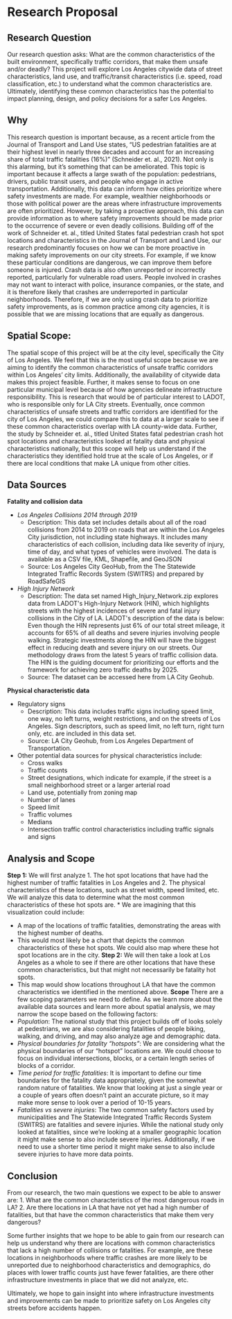 # Research Proposal
## Research Question
Our research question asks: What are the common characteristics of the built environment, specifically traffic corridors, that make them unsafe and/or deadly? This project will explore Los Angeles citywide data of street characteristics, land use, and traffic/transit characteristics (i.e. speed, road classification, etc.) to understand what the common characteristics are. Ultimately, identifying these common characteristics has the potential to impact planning, design, and policy decisions for a safer Los Angeles.
## Why 
This research question is important because, as a recent article from the Journal of Transport and Land Use states, “US pedestrian fatalities are at their highest level in nearly three decades and account for an increasing share of total traffic fatalities (16%)” (Schneider et. al., 2021). Not only is this alarming, but it’s something that can be ameliorated. This topic is important because it affects a large swath of the population: pedestrians, drivers, public transit users, and people who engage in active transportation. Additionally, this data can inform how cities prioritize where safety investments are made. For example, wealthier neighborhoods or those with political power are the areas where infrastructure improvements are often prioritized. However, by taking a proactive approach, this data can provide information as to where safety improvements should be made prior to the occurrence of severe or even deadly collisions. 
Building off of the work of Schneider et. al., titled United States fatal pedestrian crash hot spot locations and characteristics in the Journal of Transport and Land Use, our research predominantly focuses on how we can be more proactive in making safety improvements on our city streets. For example, if we know these particular conditions are dangerous, we can improve them before someone is injured. Crash data is also often unreported or incorrectly reported, particularly for vulnerable road users. People involved in crashes may not want to interact with police, insurance companies, or the state, and it is therefore likely that crashes are underreported in particular neighborhoods. Therefore, if we are only using crash data to prioritize safety improvements, as is common practice among city agencies, it is possible that we are missing locations that are equally as dangerous. 
## Spatial Scope: 
The spatial scope of this project will be at the city level, specifically the City of Los Angeles. We feel that this is the most useful scope because we are aiming to identify the common characteristics of unsafe traffic corridors within Los Angeles’ city limits. Additionally, the availability of citywide data makes this project feasible. Further, it makes sense to focus on one particular municipal level because of how agencies delineate infrastructure responsibility. This is research that would be of particular interest to LADOT, who is responsible only for LA City streets. Eventually, once common characteristics of unsafe streets and traffic corridors are identified for the city of Los Angeles, we could compare this to data at a larger scale to see if these common characteristics overlap with LA county-wide data. Further, the study by Schneider et. al.,  titled United States fatal pedestrian crash hot spot locations and characteristics looked at fatality data and physical characteristics nationally, but this scope will help us understand if the characteristics they identified hold true at the scale of Los Angeles, or if there are local conditions that make LA unique from other cities. 
## Data Sources
**Fatality and collision data**
  * _Los Angeles Collisions 2014 through 2019_
    * Description: This data set includes details about all of the road collisions from 2014 to 2019 on roads that are within the Los Angeles City jurisdiction, not including state highways. It includes many characteristics of each collision, including data like severity of injury, time of day, and what types of vehicles were involved. The data is available as a CSV file, KML, Shapefile, and GeoJSON
    * Source: Los Angeles City GeoHub, from the The Statewide Integrated Traffic Records System (SWITRS) and prepared by RoadSafeGIS
  * _High Injury Network_
    * Description: The data set named High_Injury_Network.zip explores data from LADOT's High-Injury Network (HIN), which highlights streets with the highest incidences of severe and fatal injury collisions in the City of LA. LADOT's description of the data is below: Even though the HIN represents just 6% of our total street mileage, it accounts for 65% of all deaths and severe injuries involving people walking. Strategic investments along the HIN will have the biggest effect in reducing death and severe injury on our streets. Our methodology draws from the latest 5 years of traffic collision data. The HIN is the guiding document for prioritizing our efforts and the framework for achieving zero traffic deaths by 2025.
    * Source: The dataset can be accessed here from LA City Geohub.

**Physical characteristic data** 
* Regulatory signs
  * Description: This data includes traffic signs including speed limit, one way, no left turns, weight restrictions, and on the streets of Los Angeles. Sign descriptors, such as speed limit, no left turn, right turn only, etc. are included in this data set. 
  * Source:  LA City Geohub, from Los Angeles Department of Transportation. 
* Other potential data sources for physical characteristics include:
  * Cross walks
  * Traffic counts
  * Street designations, which indicate for example, if the street is a small neighborhood street or a larger arterial road  
  * Land use, potentially from zoning map
  * Number of lanes
  * Speed limit
  * Traffic volumes 
  * Medians
  * Intersection traffic control characteristics including traffic signals and signs
## Analysis and Scope
**Step 1:** We will first analyze 1. The hot spot locations that have had the highest number of traffic fatalities in Los Angeles and 2. The physical characteristics of these locations, such as street width, speed limited, etc. We will analyze this data to determine what the most common characteristics of these hot spots are. * We are imagining that this visualization could include:  
  * A map of the locations of traffic fatalities, demonstrating the areas with the highest number of deaths.  
  * This would most likely be a chart that depicts the common characteristics of these hot spots. We could also map where these hot spot locations are in the city. 
**Step 2:** We will then take a look at Los Angeles as a whole to see if there are other locations that have these common characteristics, but that might not necessarily be fatality hot spots.  
* This map would show locations throughout LA that have the common characteristics we identified in the mentioned above. 
**Scope** 
There are a few scoping parameters we need to define. As we learn more about the available data sources and learn more about spatial analysis, we may narrow the scope based on the following factors: 
* _Population_: The national study that this project builds off of looks solely at pedestrians, we are also considering fatalities of people biking, walking, and driving, and may also analyze age and demographic data.
* _Physical boundaries for fatality “hotspots”_: We are considering what the physical boundaries of our “hotspot” locations are. We could choose to focus on individual intersections, blocks, or a certain length series of blocks of a corridor. 
* _Time period for traffic fatalities_: It is important to define our time boundaries for the fatality data appropriately, given the somewhat random nature of fatalities. We know that looking at just a single year or a couple of years often doesn’t paint an accurate picture, so it may make more sense to look over a period of 10-15 years.  
* _Fatalities vs severe injuries_: The two common safety factors used by municipalities and The Statewide Integrated Traffic Records System (SWITRS) are fatalities and severe injuries. While the national study only looked at fatalities, since we’re looking at a smaller geographic location it might make sense to also include severe injuries. Additionally, if we need to use a shorter time period it might make sense to also include severe injuries to have more data points. 
## Conclusion 
From our research, the two main questions we expect to be able to answer are: 1. What are the common characteristics of the most dangerous roads in LA? 2. Are there locations in LA that have not yet had a high number of fatalities, but that have the common characteristics that make them very dangerous? 

Some further insights that we hope to be able to gain from our research can help us understand why there are locations with common characteristics that lack a high number of collisions or fatalities. For example, are these locations in neighborhoods where traffic crashes are more likely to be unreported due to neighborhood characteristics and demographics, do places with lower traffic counts just have fewer fatalities, are there other infrastructure investments in place that we did not analyze, etc.  

Ultimately, we hope to gain insight into where infrastructure investments and improvements can be made to prioritize safety on Los Angeles city streets before accidents happen. 


